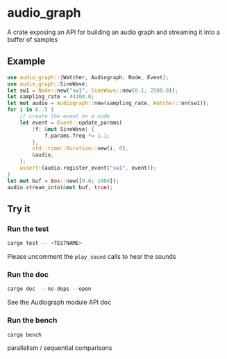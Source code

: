 # audio_graph

A crate exposing an API for building an audio graph and streaming it into a buffer of samples

## Example

```rust
use audio_graph::{Watcher, Audiograph, Node, Event};
use audio_graph::SineWave;
let sw1 = Node::new("sw1", SineWave::new(0.1, 2500.0));
let sampling_rate = 44100.0;
let mut audio = Audiograph::new(sampling_rate, Watcher::on(sw1));
for i in 0..5 {
    // create the event on a node
    let event = Event::update_params(
        |f: &mut SineWave| {
            f.params.freq *= 1.1;
        },
        std::time::Duration::new(i, 0),
        &audio,
    );
    assert!(audio.register_event("sw1", event));
}
let mut buf = Box::new([0.0; 1000]);
audio.stream_into(&mut buf, true);
```

## Try it

### Run the test

```rust
cargo test -- <TESTNAME>
```

Please uncomment the `play_sound` calls to hear the sounds

### Run the doc

```rust
cargo doc  --no-deps --open
```

See the Audiograph module API doc

### Run the bench

```rust
cargo bench
```

parallelism / sequential comparisons
